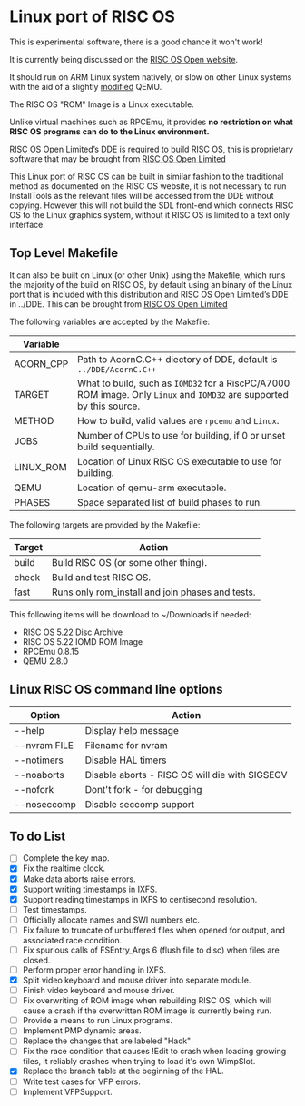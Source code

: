 # Linux port of RISC OS

This is experimental software, there is a good chance it won't work!

It is currently being discussed on the [RISC OS Open website](https://www.riscosopen.org/forum/forums/3/topics/9068).

It should run on ARM Linux system natively, or slow on other Linux systems with the aid of a slightly [modified](mixed/Linux/Support/qemu_swi.diff) QEMU.

The RISC OS "ROM" Image is a Linux executable.

Unlike virtual machines such as RPCEmu, it provides **no restriction on what RISC OS programs can do to the Linux environment.**

RISC OS Open Limited’s DDE is required to build RISC OS, this is proprietary software that may be brought from [RISC OS Open Limited](https://www.riscosopen.org/content/sales/dde)

This Linux port of RISC OS can be built in similar fashion to the traditional method as documented on the RISC OS website, it is not necessary to run InstallTools as the relevant files will be accessed from the DDE without copying. However this will not build the SDL front-end which connects RISC OS to the Linux graphics system, without it RISC OS is limited to a text only interface.

## Top Level Makefile

It can also be built on Linux (or other Unix) using the Makefile, which runs the majority of the build on RISC OS, by default using an binary of the Linux port that is included with this distribution and RISC OS
Open Limited’s DDE in ../DDE. This can be brought from [RISC OS Open
Limited](https://www.riscosopen.org/content/sales/dde)

The following variables are accepted by the Makefile:

| Variable | |
| ---    | ---    |
| ACORN_CPP | Path to AcornC.C++ diectory of DDE, default is `../DDE/AcornC.C++`
| TARGET     | What to build, such as `IOMD32` for a RiscPC/A7000 ROM image. Only `Linux` and `IOMD32` are supported by this source. |
| METHOD     | How to build, valid values are `rpcemu` and `Linux`. |
| JOBS       | Number of CPUs to use for building, if 0 or unset build sequentially. |
| LINUX_ROM  | Location of Linux RISC OS executable to use for building. |
| QEMU       | Location of qemu-arm executable. |
| PHASES     | Space separated list of build phases to run. |

The following targets are provided by the Makefile:

| Target | Action |
| ---    | ---    |
| build  | Build RISC OS (or some other thing). |
| check  | Build and test RISC OS. |
| fast   | Runs only rom_install and join phases and tests. |

This following items will be download to ~/Downloads if needed:
* RISC OS 5.22 Disc Archive
* RISC OS 5.22 IOMD ROM Image
* RPCEmu 0.8.15
* QEMU 2.8.0

## Linux RISC OS command line options

| Option       | Action                                          |
| ---          | ---                                             |
| --help       | Display help message                            |
| --nvram FILE | Filename for nvram                              |
| --notimers   | Disable HAL timers                              |
| --noaborts   | Disable aborts - RISC OS will die with SIGSEGV  |
| --nofork     | Dont't fork - for debugging                     |
| --noseccomp  | Disable seccomp support                         |

## To do List

- [ ] Complete the key map.
- [x] Fix the realtime clock.
- [x] Make data aborts raise errors.
- [x] Support writing timestamps in IXFS.
- [x] Support reading timestamps in IXFS to centisecond resolution.
- [ ] Test timestamps.
- [ ] Officially allocate names and SWI numbers etc.
- [ ] Fix failure to truncate of unbuffered files when opened for output, and associated race condition.
- [ ] Fix spurious calls of FSEntry_Args 6 (flush file to disc) when files are closed.
- [ ] Perform proper error handling in IXFS.
- [x] Split video keyboard and mouse driver into separate module.
- [ ] Finish video keyboard and mouse driver.
- [ ] Fix overwriting of ROM image when rebuilding RISC OS, which will cause a crash if the overwritten ROM image is currently being run.
- [ ] Provide a means to run Linux programs.
- [ ] Implement PMP dynamic areas.
- [ ] Replace the changes that are labeled "Hack" 
- [ ] Fix the race condition that causes !Edit to crash when loading growing files, it reliably crashes when trying to load it's own WimpSlot.
- [x] Replace the branch table at the beginning of the HAL.
- [ ] Write test cases for VFP errors.
- [ ] Implement VFPSupport.
